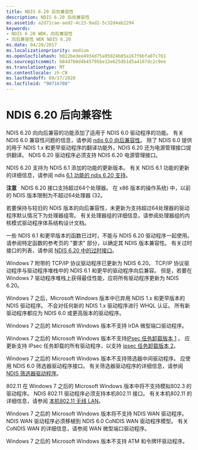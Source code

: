 ```yaml
---
title: NDIS 6.20 后向兼容性
description: NDIS 6.20 后向兼容性
ms.assetid: a2d71cae-aed2-4c23-9ad2-5c32d4ab2294
keywords:
- NDIS 6.20 WDK，向后兼容性
- 向后兼容性 WDK NDIS 6.20
ms.date: 04/20/2017
ms.localizationpriority: medium
ms.openlocfilehash: b022bedee4934d75a95024b85a167f6bfa07c761
ms.sourcegitcommit: b84d760d4b45795be12e625db1d5a4167dc2c9ee
ms.translationtype: MT
ms.contentlocale: zh-CN
ms.lasthandoff: 09/17/2020
ms.locfileid: "90716708"
---
```

# <a name="ndis-620-backward-compatibility"></a>NDIS 6.20 后向兼容性





NDIS 6.20 向向后兼容的功能添加了适用于 NDIS 6.0 驱动程序的功能。 有关 NDIS 6.0 兼容性问题的信息，请参阅 [ndis 6.0 向后兼容性](/previous-versions/windows/hardware/network/ndis-6-0-backward-compatibility)。 除了 NDIS 6.0 提供的用于 NDIS 1.x 和更早驱动程序的翻译功能外，NDIS 6.20 还为电源管理接口提供翻译。 NDIS 6.20 驱动程序必须支持 NDIS 6.20 电源管理接口。

NDIS 6.20 支持为 NDIS 6.1 添加的功能的更新版本。 有关 NDIS 6.1 功能的更新的详细信息，请参阅 ndis [6.1 功能的 ndis 6.20 支持](ndis-6-20-updates-to-ndis-6-1-features.md)。

**注意**   NDIS 6.20 接口支持超过64个处理器。 在 x86 版本的操作系统) 中，以前的 NDIS 版本限制为不超过64处理器 (32。

 

若要保持与较旧的 NDIS 版本的向后兼容性，未更新为支持超过64处理器的驱动程序默认情况下为处理器组零。 有关处理器组的详细信息，请参阅处理器组的内核模式驱动程序体系结构设计文档。

一些 NDIS 6.1 和更早版本的函数已过时，不能与 NDIS 6.20 驱动程序一起使用。 请参阅特定函数的参考页的 "要求" 部分，以确定其 NDIS 版本兼容性。 有关过时接口的列表，请参阅 [NDIS 6.20 中的过时接口](obsolete-interfaces-in-ndis-6-20.md)。

Windows 7 附带的 TCP/IP 协议驱动程序已更新为 NDIS 6.20。 TCP/IP 协议驱动程序与驱动程序堆栈中的 NDIS 6.1 和更早的驱动程序向后兼容。 但是，若要在 Windows 7 驱动程序堆栈上获得最佳性能，应将所有驱动程序更新为 NDIS 6.20。

Windows 7 之后，Microsoft Windows 版本中已弃用 NDIS 1.x 和更早版本的 NDIS 驱动程序。 不会对任何新的 NDIS 1.x 驱动程序进行 WHQL 认证。 所有新驱动程序都应为 NDIS 6.0 或更高版本的驱动程序。

Windows 7 之后的 Microsoft Windows 版本不支持 IrDA 微型端口驱动程序。

Windows 7 之后的 Microsoft Windows 版本不支持[IPsec 任务卸载版本 1](background-reading-on-ipsec.md) 。 应更新支持 IPsec 任务卸载的所有驱动程序，以支持 [ipsec 任务卸载版本 2](./introduction-to-ipsec-offload-version-2.md)。

Windows 7 之后的 Microsoft Windows 版本不支持筛选器中间驱动程序。 应使用 NDIS 6.0 筛选器驱动程序接口。 有关筛选器驱动程序的详细信息，请参阅 [NDIS 筛选器驱动程序](ndis-filter-drivers.md)。

802.11 在 Windows 7 之后的 Microsoft Windows 版本中将不支持模拟802.3 的驱动程序。 NDIS 802.11 驱动程序必须支持本机802.11 接口。 有关本机802.11 的详细信息，请参阅 [本机802.11 无线 LAN](/previous-versions/windows/hardware/wireless/ff560689(v=vs.85))。

Windows 7 之后的 Microsoft Windows 版本将不支持 NDIS WAN 驱动程序。 NDIS WAN 驱动程序必须移植到 NDIS 6.0 CoNDIS WAN 驱动程序模型。 有关 CoNDIS WAN 的详细信息，请参阅 WAN 微型端口驱动程序。

Windows 7 之后的 Microsoft Windows 版本不支持 ATM 和令牌环驱动程序。

 

